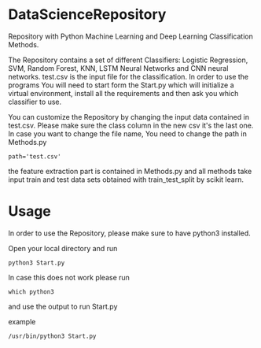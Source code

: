 # DataScienceRepository
Repository with Python Machine Learning and Deep Learning Classification Methods.



The Repository contains a set of different Classifiers:
Logistic Regression, SVM, Random Forest, KNN, LSTM Neural Networks and CNN neural networks.
test.csv is the input file for the classification.
In order to use the programs You will need to start form the Start.py which will initialize a virtual environment,
install all the requirements and then ask you which classifier to use.

You can customize the Repository by changing the input data contained in test.csv.
Please make sure the class column in the new csv it's the last one.
In case you want to change the file name, You need to change the path in Methods.py

```
path='test.csv'
```

the feature extraction part is contained in Methods.py and
all methods take input train and test data sets obtained with train_test_split by scikit learn.


# Usage

In order to use the Repository, please make sure to have python3 installed.

Open your local directory and run 

```
python3 Start.py
```

In case this does not work please run

```
which python3
```
and use the output to run Start.py

example

```
/usr/bin/python3 Start.py
```







